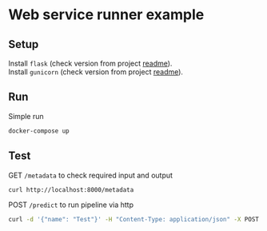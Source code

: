 # Web service runner example

## Setup
Install `flask` (check version from project [readme](../../README.md)).  
Install `gunicorn` (check version from project [readme](../../README.md)).
## Run
Simple run
```bash
docker-compose up
```

## Test
GET `/metadata` to check required input and output
```bash
curl http://localhost:8000/metadata
```
POST `/predict` to run pipeline via http
```bash
curl -d '{"name": "Test"}' -H "Content-Type: application/json" -X POST http://localhost:8000/predict
```
